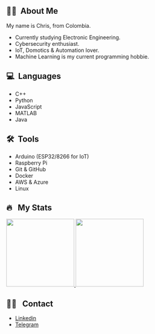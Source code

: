 ## :man_technologist: &nbsp;About Me

My name is Chris, from Colombia.

* Currently studying Electronic Engineering.
* Cybersecurity enthusiast.
* IoT, Domotics & Automation lover.
* Machine Learning is my current programming hobbie.

## 💻 &nbsp;Languages 

* C++
* Python
* JavaScript
* MATLAB
* Java

## 🛠 &nbsp;Tools

* Arduino (ESP32/8266 for IoT)
* Raspberry Pi 
* Git & GitHub
* Docker
* AWS & Azure
* Linux


## 🔥 &nbsp; My Stats
<p>
<a href="https://github.com/julcode">
  <img height="180em" src="https://github-readme-stats.vercel.app/api?username=Sirius-py&show_icons=true&theme=tokyonight" />
  <img height="180em" src="https://github-readme-stats-eight-theta.vercel.app/api/top-langs/?username=Sirius-py&theme=tokyonight&layout=compact&exclude_lang=java+r" />
</a>
</p>

## 🤝🏻 &nbsp; Contact

* [Linkedin](https://www.linkedin.com/in/cristian-larios-4185891a3/)
* [Telegram](https://t.me/Sirius_py)
